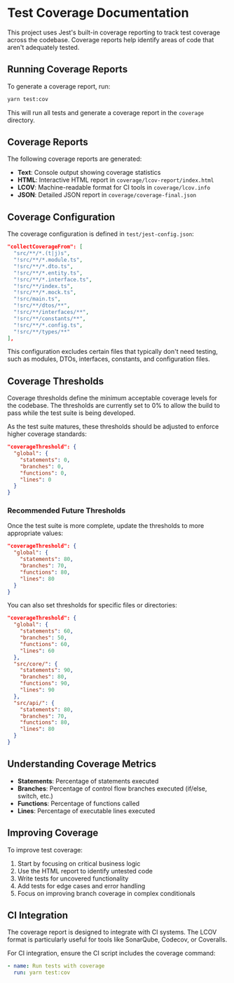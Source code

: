 # Test Coverage Documentation

This project uses Jest's built-in coverage reporting to track test coverage across the codebase. Coverage reports help identify areas of code that aren't adequately tested.

## Running Coverage Reports

To generate a coverage report, run:

```bash
yarn test:cov
```

This will run all tests and generate a coverage report in the `coverage` directory.

## Coverage Reports

The following coverage reports are generated:

- **Text**: Console output showing coverage statistics
- **HTML**: Interactive HTML report in `coverage/lcov-report/index.html`
- **LCOV**: Machine-readable format for CI tools in `coverage/lcov.info`
- **JSON**: Detailed JSON report in `coverage/coverage-final.json`

## Coverage Configuration

The coverage configuration is defined in `test/jest-config.json`:

```json
"collectCoverageFrom": [
  "src/**/*.(t|j)s",
  "!src/**/*.module.ts",
  "!src/**/*.dto.ts",
  "!src/**/*.entity.ts",
  "!src/**/*.interface.ts",
  "!src/**/index.ts",
  "!src/**/*.mock.ts",
  "!src/main.ts",
  "!src/**/dtos/**",
  "!src/**/interfaces/**",
  "!src/**/constants/**",
  "!src/**/*.config.ts",
  "!src/**/types/**"
],
```

This configuration excludes certain files that typically don't need testing, such as modules, DTOs, interfaces, constants, and configuration files.

## Coverage Thresholds

Coverage thresholds define the minimum acceptable coverage levels for the codebase. The thresholds are currently set to 0% to allow the build to pass while the test suite is being developed.

As the test suite matures, these thresholds should be adjusted to enforce higher coverage standards:

```json
"coverageThreshold": {
  "global": {
    "statements": 0,
    "branches": 0,
    "functions": 0,
    "lines": 0
  }
}
```

### Recommended Future Thresholds

Once the test suite is more complete, update the thresholds to more appropriate values:

```json
"coverageThreshold": {
  "global": {
    "statements": 80,
    "branches": 70,
    "functions": 80,
    "lines": 80
  }
}
```

You can also set thresholds for specific files or directories:

```json
"coverageThreshold": {
  "global": {
    "statements": 60,
    "branches": 50,
    "functions": 60,
    "lines": 60
  },
  "src/core/": {
    "statements": 90,
    "branches": 80,
    "functions": 90,
    "lines": 90
  },
  "src/api/": {
    "statements": 80,
    "branches": 70,
    "functions": 80,
    "lines": 80
  }
}
```

## Understanding Coverage Metrics

- **Statements**: Percentage of statements executed
- **Branches**: Percentage of control flow branches executed (if/else, switch, etc.)
- **Functions**: Percentage of functions called
- **Lines**: Percentage of executable lines executed

## Improving Coverage

To improve test coverage:

1. Start by focusing on critical business logic
2. Use the HTML report to identify untested code
3. Write tests for uncovered functionality
4. Add tests for edge cases and error handling
5. Focus on improving branch coverage in complex conditionals

## CI Integration

The coverage report is designed to integrate with CI systems. The LCOV format is particularly useful for tools like SonarQube, Codecov, or Coveralls.

For CI integration, ensure the CI script includes the coverage command:

```yaml
- name: Run tests with coverage
  run: yarn test:cov
```
